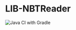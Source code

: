 # LIB-NBTReader

![Java CI with Gradle](https://github.com/ZD-MC-Mods/LIB-NBTReader/workflows/Java%20CI%20with%20Gradle/badge.svg?branch=1.6.4)

